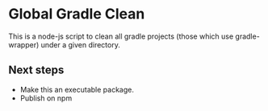 # Global Gradle Clean

This is a node-js script to clean all gradle projects (those which use gradle-wrapper) under a given directory.

## Next steps

- Make this an executable package.
- Publish on npm
